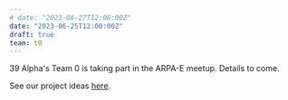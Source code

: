 ```yaml
---
# date: "2023-06-27T12:00:00Z"
date: "2023-06-25T12:00:00Z"
draft: true
team: t0
---
```

39 Alpha's Team 0 is taking part in the ARPA-E meetup. Details to come.

See our project ideas [here](/team/activities/2023-06-29-arpa-e).
